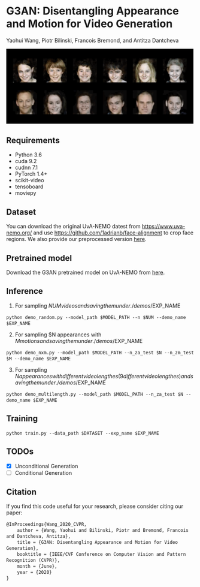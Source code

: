 # G3AN: Disentangling Appearance and Motion for Video Generation
Yaohui Wang, Piotr Bilinski, Francois Bremond, and Antitza Dantcheva

<img src="demo.gif" width="500">

## Requirements
- Python 3.6
- cuda 9.2
- cudnn 7.1
- PyTorch 1.4+
- scikit-video
- tensoboard
- moviepy

## Dataset
You can download the original UvA-NEMO datest from https://www.uva-nemo.org/ and use https://github.com/1adrianb/face-alignment to crop face regions. We also provide our preprocessed version [here](https://filesender.renater.fr/download.php?token=53549086-caa6-4178-af12-ec10049570c3&files_ids=2070047).

## Pretrained model
Download the G3AN pretrained model on UvA-NEMO from [here](https://drive.google.com/file/d/1sDkWELQHsQqg0MUR-DJsM3YpSyenTX-S/view?usp=sharing).

## Inference
1. For sampling $NUM videos and saving them under ./demos/$EXP_NAME

```shell script
python demo_random.py --model_path $MODEL_PATH --n $NUM --demo_name $EXP_NAME
```

2. For sampling $N appearances with $M motions and saving them under ./demos/$EXP_NAME
```shell script
python demo_nxm.py --model_path $MODEL_PATH --n_za_test $N --n_zm_test $M --demo_name $EXP_NAME
```

3. For sampling $N appearances with different video lengthes (9 different video lengthes) and saving them under ./demos/$EXP_NAME
```shell script
python demo_multilength.py --model_path $MODEL_PATH --n_za_test $N --demo_name $EXP_NAME
```

## Training
```shell script
python train.py --data_path $DATASET --exp_name $EXP_NAME
```

## TODOs
- [x] Unconditional Generation
- [ ] Conditional Generation

## Citation
If you find this code useful for your research, please consider citing our paper:
```
@InProceedings{Wang_2020_CVPR,
    author = {Wang, Yaohui and Bilinski, Piotr and Bremond, Francois and Dantcheva, Antitza},
    title = {G3AN: Disentangling Appearance and Motion for Video Generation},
    booktitle = {IEEE/CVF Conference on Computer Vision and Pattern Recognition (CVPR)},
    month = {June},
    year = {2020}
}
```



